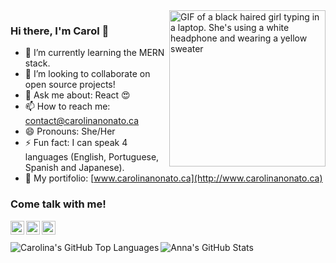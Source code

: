 
 <img align="right" alt="GIF of a black haired girl typing in a laptop. She's using a white headphone and wearing a yellow sweater"  src="https://user-images.githubusercontent.com/44845754/164467449-bc920d8e-37ac-413a-9952-ec6fe8760170.gif" width="250" height="250" />

### Hi there, I'm Carol 👋



- 🌱 I’m currently learning the MERN stack.
- 👯 I’m looking to collaborate on open source projects!
- 💬 Ask me about: React 😍
- 📫 How to reach me: contact@carolinanonato.ca
- 😄 Pronouns: She/Her
- ⚡ Fun fact: I can speak 4 languages (English, Portuguese, Spanish and Japanese).
- 🎨 My portifolio: [www.carolinanonato.ca](http://www.carolinanonato.ca)


### Come talk with me!

[<img align="left" alt="Carolina Nonato | LinkedIn" width="22px" src="https://user-images.githubusercontent.com/44845754/164472976-ae9694c6-4872-431f-9282-b7a8c4fbf197.png" />][linkedin]
[<img align="left" alt="Carolina Nonato | Twitter" width="22px" src="https://user-images.githubusercontent.com/44845754/164476635-72c86645-f000-4ee3-ba5b-88d8bac5b69f.png" />][twitter]
[<img align="left" alt="Carolina Nonato | Instagram" width="22px" src="https://user-images.githubusercontent.com/44845754/164476676-9cdc3da8-f8e4-407e-8764-d60914a39d37.png" />][instagram]


<br />


<br />

<img align="left" alt="Carolina's GitHub Top Languages" src="https://github-readme-stats.vercel.app/api/top-langs/?username=carolinanonato" />

  <img align="left" alt="Anna's GitHub Stats" src="https://github-readme-stats.vercel.app/api?username=carolinanonato&show_icons=true&hide_border=true" />


[website]: https:/www.carolinanonato.ca/
[instagram]: https://www.instagram.com/csnonato/
[linkedin]: https://www.linkedin.com/in/carolina-nonato/
[twitter]: https://twitter.com/Carolthedev
